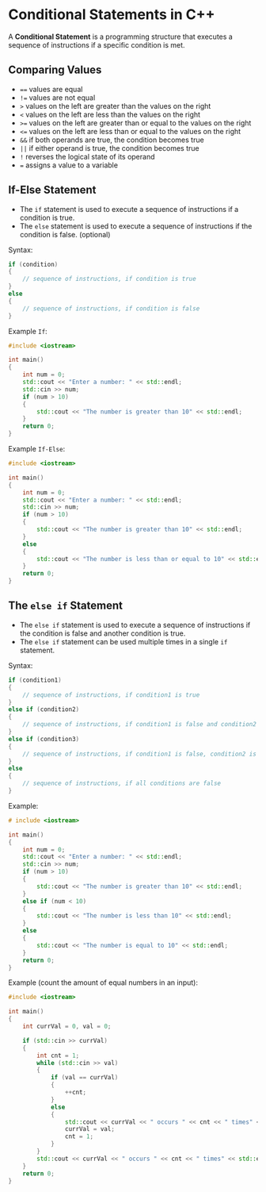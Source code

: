 # Conditional Statements in C++

A **Conditional Statement** is a programming structure that executes a sequence of instructions if a specific condition is met.

## Comparing Values

- `==` values are equal
- `!=` values are not equal
- `>` values on the left are greater than the values on the right
- `<` values on the left are less than the values on the right
- `>=` values on the left are greater than or equal to the values on the right
- `<=` values on the left are less than or equal to the values on the right
- `&&` if both operands are true, the condition becomes true
- `||` if either operand is true, the condition becomes true
- `!` reverses the logical state of its operand
- `=` assigns a value to a variable


## If-Else Statement

- The `if` statement is used to execute a sequence of instructions if a condition is true.
- The `else` statement is used to execute a sequence of instructions if the condition is false. (optional)

Syntax:
```cpp
if (condition)
{
    // sequence of instructions, if condition is true
}
else
{
    // sequence of instructions, if condition is false
}
```

Example `If`:
```cpp
#include <iostream>

int main()
{
    int num = 0;
    std::cout << "Enter a number: " << std::endl;
    std::cin >> num;
    if (num > 10)
    {
        std::cout << "The number is greater than 10" << std::endl;
    }
    return 0;
}
```

Example `If-Else`:
```cpp
#include <iostream>

int main()
{
    int num = 0;
    std::cout << "Enter a number: " << std::endl;
    std::cin >> num;
    if (num > 10)
    {
        std::cout << "The number is greater than 10" << std::endl;
    }
    else
    {
        std::cout << "The number is less than or equal to 10" << std::endl;
    }
    return 0;
}
```

## The `else if` Statement

- The `else if` statement is used to execute a sequence of instructions if the condition is false and another condition is true.
- The `else if` statement can be used multiple times in a single `if` statement.

Syntax:
```cpp
if (condition1)
{
    // sequence of instructions, if condition1 is true
}
else if (condition2)
{
    // sequence of instructions, if condition1 is false and condition2 is true
}
else if (condition3)
{
    // sequence of instructions, if condition1 is false, condition2 is false and condition3 is true
}
else
{
    // sequence of instructions, if all conditions are false
}
```

Example:
```cpp
# include <iostream>

int main()
{
    int num = 0;
    std::cout << "Enter a number: " << std::endl;
    std::cin >> num;
    if (num > 10)
    {
        std::cout << "The number is greater than 10" << std::endl;
    }
    else if (num < 10)
    {
        std::cout << "The number is less than 10" << std::endl;
    }
    else
    {
        std::cout << "The number is equal to 10" << std::endl;
    }
    return 0;
}
```

Example (count the amount of equal numbers in an input):

```cpp
#include <iostream>

int main()
{
    int currVal = 0, val = 0;

    if (std::cin >> currVal)
    {
        int cnt = 1;
        while (std::cin >> val)
        {
            if (val == currVal)
            {
                ++cnt;
            }
            else
            {
                std::cout << currVal << " occurs " << cnt << " times" << std::endl;
                currVal = val;
                cnt = 1;
            }
        }
        std::cout << currVal << " occurs " << cnt << " times" << std::endl;
    }
    return 0;
}
```